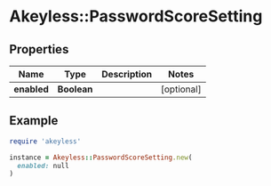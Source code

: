# Akeyless::PasswordScoreSetting

## Properties

| Name | Type | Description | Notes |
| ---- | ---- | ----------- | ----- |
| **enabled** | **Boolean** |  | [optional] |

## Example

```ruby
require 'akeyless'

instance = Akeyless::PasswordScoreSetting.new(
  enabled: null
)
```


